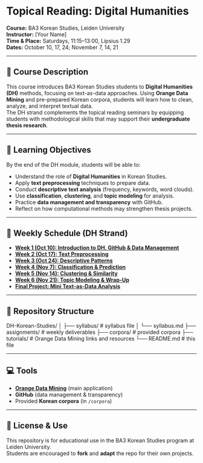 # Topical Reading: Digital Humanities  
**Course:** BA3 Korean Studies, Leiden University  
**Instructor:** [Your Name]  
**Time & Place:** Saturdays, 11:15–13:00, Lipsius 1.29  
**Dates:** October 10, 17, 24; November 7, 14, 21  

---

## 🎯 Course Description
This course introduces BA3 Korean Studies students to **Digital Humanities (DH)** methods, focusing on text-as-data approaches. Using **Orange Data Mining** and pre-prepared Korean corpora, students will learn how to clean, analyze, and interpret textual data.  
The DH strand complements the topical reading seminars by equipping students with methodological skills that may support their **undergraduate thesis research**.

---

## 📘 Learning Objectives
By the end of the DH module, students will be able to:
- Understand the role of **Digital Humanities** in Korean Studies.  
- Apply **text preprocessing** techniques to prepare data.  
- Conduct **descriptive text analysis** (frequency, keywords, word clouds).  
- Use **classification**, **clustering**, and **topic modeling** for analysis.  
- Practice **data management and transparency** with GitHub.  
- Reflect on how computational methods may strengthen thesis projects.  

---

## 📅 Weekly Schedule (DH Strand)
- **[Week 1 (Oct 10): Introduction to DH, GitHub & Data Management](assignments/week01-deliverable.md)**  
- **[Week 2 (Oct 17): Text Preprocessing](assignments/week02-deliverable.md)**  
- **[Week 3 (Oct 24): Descriptive Patterns](assignments/week03-deliverable.md)**  
- **[Week 4 (Nov 7): Classification & Prediction](assignments/week04-deliverable.md)**  
- **[Week 5 (Nov 14): Clustering & Similarity](assignments/week05-deliverable.md)**  
- **[Week 6 (Nov 21): Topic Modeling & Wrap-Up](assignments/week06-deliverable.md)**  
- **[Final Project: Mini Text-as-Data Analysis](assignments/final-project.md)**  

---

## 📂 Repository Structure

DH-Korean-Studies/
│
├── syllabus/          # syllabus file
│   └── syllabus.md
├── assignments/       # weekly deliverables
├── corpora/           # provided corpora
├── tutorials/         # Orange Data Mining links and resources
└── README.md          # this file


---

## 💻 Tools
- **[Orange Data Mining](https://orangedatamining.com/)** (main application)  
- **GitHub** (data management & transparency)  
- Provided **Korean corpora** (in `/corpora`)  

---

## 📜 License & Use
This repository is for educational use in the BA3 Korean Studies program at Leiden University.  
Students are encouraged to **fork** and **adapt** the repo for their own projects.  
